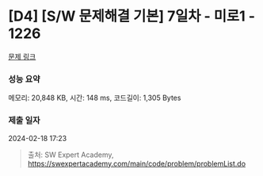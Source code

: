 # [D4] [S/W 문제해결 기본] 7일차 - 미로1 - 1226 

[문제 링크](https://swexpertacademy.com/main/code/problem/problemDetail.do?contestProbId=AV14vXUqAGMCFAYD) 

### 성능 요약

메모리: 20,848 KB, 시간: 148 ms, 코드길이: 1,305 Bytes

### 제출 일자

2024-02-18 17:23



> 출처: SW Expert Academy, https://swexpertacademy.com/main/code/problem/problemList.do